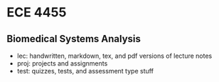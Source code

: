 
# ECE 4455
Biomedical Systems Analysis
----
- lec: handwritten, markdown, tex, and pdf versions of lecture notes
- proj: projects and assignments
- test: quizzes, tests, and assessment type stuff

